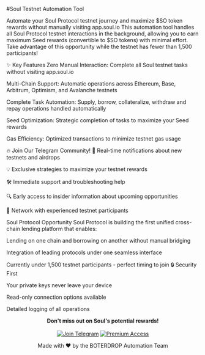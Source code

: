 
#Soul Testnet Automation Tool

Automate your Soul Protocol testnet journey and maximize $SO token rewards without manually visiting app.soul.io
This automation tool handles all Soul Protocol testnet interactions in the background, allowing you to earn maximum Seed rewards (convertible to $SO tokens) with minimal effort. Take advantage of this opportunity while the testnet has fewer than 1,500 participants!

✨ Key Features
Zero Manual Interaction: Complete all Soul testnet tasks without visiting app.soul.io

Multi-Chain Support: Automatic operations across Ethereum, Base, Arbitrum, Optimism, and Avalanche testnets

Complete Task Automation: Supply, borrow, collateralize, withdraw and repay operations handled automatically

Seed Optimization: Strategic completion of tasks to maximize your Seed rewards

Gas Efficiency: Optimized transactions to minimize testnet gas usage

🔥 Join Our Telegram Community!
🔔 Real-time notifications about new testnets and airdrops

💡 Exclusive strategies to maximize your testnet rewards

🛠️ Immediate support and troubleshooting help

🔍 Early access to insider information about upcoming opportunities

👥 Network with experienced testnet participants

Soul Protocol Opportunity
Soul Protocol is building the first unified cross-chain lending platform that enables:

Lending on one chain and borrowing on another without manual bridging

Integration of leading protocols under one seamless interface

Currently under 1,500 testnet participants - perfect timing to join
🔒 Security First

Your private keys never leave your device

Read-only connection options available

Detailed logging of all operations

<p align="center"> <b>Don't miss out on Soul's potential rewards!</b><br><br> <a href="https://t.me/boterdrop"><img src="https://img.shields.io/badge/Join%20Telegram-2CA5E0?style=for-the-badge&logo=telegram&logoColor=white" alt="Join Telegram"></a> <a href="boterdrop.web.id"><img src="https://img.shields.io/badge/Get%20Premium%20Access-FF5700?style=for-the-badge" alt="Premium Access"></a> </p> <p align="center"> Made with ❤️ by the BOTERDROP Automation Team </p>
